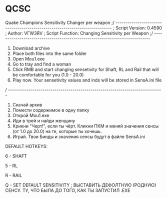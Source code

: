 # QCSC
Quake Champions Sensitivity Changer per weapon
;/ ----------------------------------------------------------------------------
; Script Version: 0.4590
; Author: VГW3ЯV
; Script Function: Changing Sensitivity per Weapon
;/ ----------------------------------------------------------------------------

1. Download archive
2. Place both files into the same folder
3. Open Mou1.exe
4. Go to tray and find a woman
5. Click RMB and start changing sensetivity for Shaft, RL and Rail that will be comfortable for you (1.0 - 20.0)
6. Play now. Your sensetivity values and inds will be stored in SensA.ini file




/ -----------------------------------------------------------------------------

1. Скачай архив
2. Помести содержимое в одну папку
3. Открой Mou1.exe
4. Иди в трей и найди женщину
5. Крикни "Черт!", если ты чёрт. Кликни ПКМ и меняй значения сенсы (от 1.0 до 20.0) на те, которые ты хочешь.
6. Играй. Твои Бинды и значения сенсы будут в файле SensA.ini




DEFAULT HOTKEYS:

6 - SHAFT

5 - RL

R - RAIL

Q - SET DEFAULT SENSITIVITY ; ВЫСТАВИТЬ ДЕФОЛТНУЮ (РОДНУЮ) СЕНСУ. ТУ, ЧТО БЫЛА ДО ТОГО, КАК ТЫ ЗАПУСТИЛ .EXE
